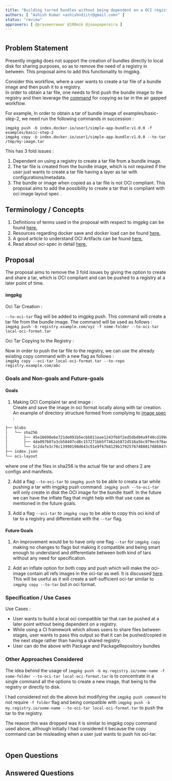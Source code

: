 ```yaml
---
title: "Building tarred bundles without being dependent on a OCI registry"
authors: [ "Ashish Kumar <ashishndiitr@gmail.com>" ]
status: "review"
approvers: [ @praveenrewar @100mik @joaopapereira ]
---
```


# <Building tarred bundles without being dependent on a OCI registry>

## Problem Statement

Presently imgpkg does not support the creation of bundles directly to local disk for sharing purposes, so as to remove the need of a registry in between. This proposal aims to add this functionality to imgpkg.

Consider this workflow, where a user wants to create a tar file of a bundle image and then push it to a registry. <br>
In order to obtain a tar file, one needs to first push the bundle image to the registry and then leverage the [command](https://carvel.dev/imgpkg/docs/v0.37.x/air-gapped-workflow/#option-2-with-intermediate-tarball) for copying as tar in the air gapped workflow.

For example, In order to obtain a tar of bundle image of examples/basic-step-2, we need run the following commands in succession :<br>

`imgpkg push -b index.docker.io/user1/simple-app-bundle:v1.0.0 -f examples/basic-step-2` <br>
`imgpkg copy -b index.docker.io/user1/simple-app-bundle:v1.0.0 --to-tar /tmp/my-image.tar`

This has 3 fold issues : <br>
1. Dependent on using a registry to create a tar file from a bundle image.
2. The tar file is created from the bundle image, which is not required if the user just wants to create a tar file having a layer as tar with configurations/metadata.
3. The bundle or image when copied as a tar file is not OCI compliant. This proposal aims to add the possibility to create a tar that is compliant with oci image layout spec .

## Terminology / Concepts
1. Definitions of terms used in the proposal with respect to imgpkg can be found [here.](https://carvel.dev/imgpkg/docs/v0.37.x/)<br>
2. Resources regarding docker save and docker load can be found [here.](https://docs.docker.com/engine/reference/commandline/save/)<br>
3. A good article to understand OCI Artifacts can be found [here.](https://dlorenc.medium.com/oci-artifacts-explained-8f4a77945c13)
4. Read about oci-spec in detail [here.](https://github.com/opencontainers/image-spec/blob/main/image-layout.md)

## Proposal

The proposal aims to remove the 3 fold issues by giving the option to create and share a tar, which is OCI compliant and can be pushed to a registry at a later point of time. <br>

#### imgpkg

Oci Tar Creation : <br>

`--to-oci-tar` flag will be added to imgpkg push. This command will create a tar file from the bundle image. The command will be used as follows : <br>
`imgpkg push -b registry.example.com/xyz -f some-folder --to-oci-tar local-oci-format.tar`

Oci Tar Copying to the Registry : <br>

Now in order to push the tar file to the registry, we can use the already existing copy command with a new flag as follows : <br>
`imgpkg copy --oci-tar local-oci-format.tar --to-repo registry.example.com/abc`

### Goals and Non-goals and Future-goals

#### Goals
1. Making OCI Complaint tar and image : <br>
Create and save the image in oci format locally along with tar creation.
An example of directory structure formed from complying to [image spec](https://github.com/opencontainers/image-spec/blob/main/image-layout.md) : <br>

```md
├── blobs
│   └── sha256
│       ├── 45e16698e6e721de091b5ecbb811eae1243fb8f2ed5dbd04a9f40cd199c355f9
│       ├── 4da097607a3cb58407cd8c157271bb5f7462a5872d516a5bc979ec678ac30f7d
│       └── 5c2dafe3c70c13990190d643c91e9f67b8129b179257674888178868474f6511
├── index.json
└── oci-layout
```
where one of the files in sha256 is the actual file tar and others 2 are configs and manifests.<br>

2. Add a flag `--to-oci-tar` to `imgpkg push`  to be able to creata a tar while pushing a tar with imgpkg push command. `imgpkg push --to-oci-tar` will only create in disk the OCI image for the bundle itself. In the future we can have the inflate flag that might help with that use case as mentioned in the future goals. <br>
 
3. Add a flag `--oci-tar` to `imgpkg copy` to be able to copy this oci kind of tar to a registry and differentiate with the `--tar` flag.

#### Future Goals

1. An improvement would be to have only one flag `--tar` for `imgpkg copy` making no changes to flags but making it compatible and being smart enough to understand and differentiate between both kind of tars without any need for specification. <br>

2. Add an inflate option for both copy and push which will make the oci-image contain all refs images in the oci-tar as well. It is discussed [here](https://github.com/carvel-dev/imgpkg/issues/55#issuecomment-962209740). This will be useful as it will create a self-sufficient oci-tar similar to `imgpkg copy --to-tar` but in oci format. <br>

### Specification / Use Cases

Use Cases : 
- User wants to build a local oci compatible tar that can be pushed at a later point without being dependent on a registry.
- While using a CI framework which allows users to share files between stages, user wants to pass this output so that it can be pushed/copied in the next stage rather than having a shared registry.
- User can do the above with Package and PackageRepository bundles

### Other Approaches Considered

The idea behind the usage of `imgpkg push -b my.registry.io/some-name -f some-folder --to-oci-tar local-oci-format.tar` is to concentrate in a single command all the options to create a new image, that being to the registry or directly to disk.

I had considered not do the above but modifying the `imgpkg push command` to not require `-f folder` flag and being compatible with
`imgpkg push -b my.registry.io/some-name --to-oci-tar local-oci-format.tar` to push the tar to the registry. <br>

The reason this was dropped was it is similar to imgpkg copy command used above, although initially I had considered it because the copy command can be misleading when a user just wants to push his oci-tar. <br><br>


## Open Questions

## Answered Questions
